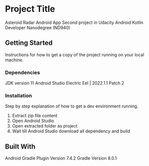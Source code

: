 # Project Title

Asteroid Radar Android App
Second project in Udacity Android Kotlin Developer Nanodegree (ND940)

## Getting Started

Instructions for how to get a copy of the project running on your local machine.

### Dependencies

JDK version 11
Android Studio Electric Eel | 2022.1.1 Patch 2

### Installation

Step by step explanation of how to get a dev environment running.

1. Extract zip file content
2. Open Android Studio
3. Open extracted folder as project
4. Wait till Android Studio download all dependency and build

## Built With

Android Gradle Plugin Version 7.4.2
Gradle Version 8.0.1